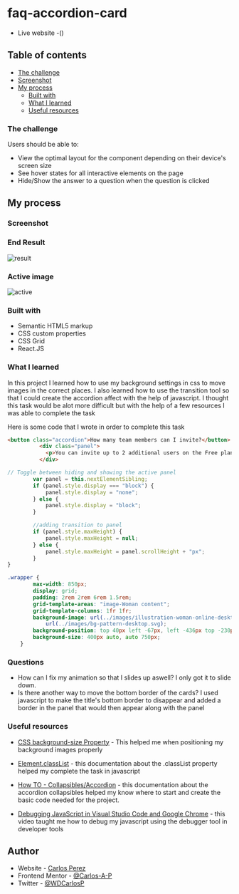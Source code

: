 # faq-accordion-card

- Live website -()

## Table of contents

- [The challenge](#the-challenge)
- [Screenshot](#screenshot)
- [My process](#my-process)
  - [Built with](#built-with)
  - [What I learned](#what-i-learned)
  - [Useful resources](#useful-resources)

### The challenge

Users should be able to:

- View the optimal layout for the component depending on their device's screen size
- See hover states for all interactive elements on the page
- Hide/Show the answer to a question when the question is clicked

## My process

### Screenshot

### End Result

![result](https://user-images.githubusercontent.com/85038929/126051502-46433f96-a7ba-4632-b3d8-9dfba57ea9b5.JPG)

### Active image

![active](https://user-images.githubusercontent.com/85038929/126051510-7bc6b36f-7159-439a-9332-e87307fdbf97.JPG)

### Built with

- Semantic HTML5 markup
- CSS custom properties
- CSS Grid
- React.JS

### What I learned

In this project I learned how to use my background settings in css to move images in the correct places. I also learned how to use the transition tool so that I could create the accordion affect with the help of javascript. I thought this task would be alot more difficult but with the help of a few resources I was able to complete the task

Here is some code that I wrote in order to complete this task

```HTML
<button class="accordion">How many team members can I invite?</button>
          <div class="panel">
            <p>You can invite up to 2 additional users on the Free plan. There is no limit on team members for the Premium plan.</p>
          </div>

```

```Javascript
// Toggle between hiding and showing the active panel
        var panel = this.nextElementSibling;
        if (panel.style.display === "block") {
            panel.style.display = "none";
        } else {
            panel.style.display = "block";
        }

        //adding transition to panel
        if (panel.style.maxHeight) {
            panel.style.maxHeight = null;
        } else {
            panel.style.maxHeight = panel.scrollHeight + "px";
        }
}
```

```CSS
.wrapper {
		max-width: 850px;
		display: grid;
		padding: 2rem 2rem 6rem 1.5rem;
		grid-template-areas: "image-Woman content";
		grid-template-columns: 1fr 1fr;
		background-image: url(../images/illustration-woman-online-desktop.svg),
			url(../images/bg-pattern-desktop.svg);
		background-position: top 40px left -67px, left -436px top -230px;
		background-size: 400px auto, auto 750px;
	}
```

### Questions

- How can I fix my animation so that I slides up aswell? I only got it to slide down.
- Is there another way to move the bottom border of the cards? I used javascript to make the title's bottom border to disappear and added a border in the panel that would then appear along with the panel

### Useful resources

- [CSS background-size Property](https://www.w3schools.com/cssref/css3_pr_background-size.asp) - This helped me when positioning my background images properly

- [Element.classList](https://developer.mozilla.org/en-US/docs/Web/API/Element/classList) - this documentation about the .classList property helped my complete the task in javascript

- [How TO - Collapsibles/Accordion](https://www.w3schools.com/howto/howto_js_accordion.asp) - this documentation about the accordion collapsibles helped my know where to start and create the basic code needed for the project.

- [Debugging JavaScript in Visual Studio Code and Google Chrome](https://www.youtube.com/watch?v=AX7uybwukkk&ab_channel=JamesQQuick) - this video taught me how to debug my javascript using the debugger tool in developer tools

## Author

- Website - [Carlos Perez](https://www.site.com)
- Frontend Mentor - [@Carlos-A-P](https://www.frontendmentor.io/profile/yourusername)
- Twitter - [@WDCarlosP](https://www.twitter.com/WDCarlosP)
